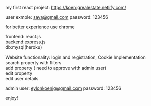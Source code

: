 my first react project:
https://koenigrealestate.netlify.com/

user exmple:
sava@gmail.com
password:
123456

for better experience use chrome 


frontend: react.js<br/>
backend:express.js<br/>
db:mysql(heroku)<br/>

Website functionality:
 login and registration, Cookie Implementation<br/>
 search property with fliters<br/>
 add property ( need to approve with admin user)<br/>
 edit property<br/>
 edit user details<br/>
 
admin user:
  eylonkoenig@gmail.com
  password:
  123456
  
  enjoy!

 
 
